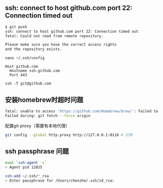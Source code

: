 ## ssh: connect to host github.com port 22: Connection timed out
```BASH
$ git push
ssh: connect to host github.com port 22: Connection timed out
fatal: Could not read from remote repository.      

Please make sure you have the correct access rights
and the repository exists.
```

```
nano ~/.ssh/config
```

```
Host github.com
  Hostname ssh.github.com
  Port 443
```

```
ssh -T git@github.com
```

## 安装homebrew时超时问题

```bash
fatal: unable to access 'https://github.com/Homebrew/brew/': Failed to connect to github.com port 443 after 150003 ms: Operation timed out
Failed during: git fetch --force origin
```

配置git proxy（需要有本地代理）

```bash
git config --global http.proxy http://127.0.0.1:8118 # 示例
```
## ssh passphrase 问题

```bash
eval `ssh-agent -s`
> Agent pid 12825
```

```bash
ssh-add ~/.ssh/*_rsa
> Enter passphrase for /Users/chenzhe/.ssh/id_rsa: 
```